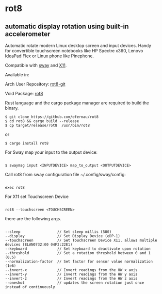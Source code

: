 # rot8

## automatic display rotation using built-in accelerometer

Automatic rotate modern Linux desktop screen and input devices. Handy for
convertible touchscreen notebooks like HP Spectre x360, Lenovo IdeaPad Flex or Linux phone like Pinephone.

Compatible with [sway](http://swaywm.org/) and [X11](https://www.x.org/wiki/Releases/7.7/).

Available in:

Arch User Repository: [rot8-git](https://aur.archlinux.org/packages/rot8-git/)

Void Package: [rot8](https://github.com/void-linux/void-packages/tree/master/srcpkgs/rot8)

Rust language and the cargo package manager are required to build the binary.

```
$ git clone https://github.com/efernau/rot8
$ cd rot8 && cargo build --release
$ cp target/release/rot8  /usr/bin/rot8
```

or

```
$ cargo install rot8

```

For Sway map your input to the output device:

```

$ swaymsg input <INPUTDEVICE> map_to_output <OUTPUTDEVICE>

```

Call rot8 from sway configuration file ~/.config/sway/config:

```

exec rot8

```

For X11 set Touchscreen Device

```

rot8 --touchscreen <TOUCHSCREEN>

```

there are the following args.

```

--sleep                 // Set sleep millis (500)
--display               // Set Display Device (eDP-1)
--touchscreen           // Set Touchscreen Device X11, allows multiple devices (ELAN0732:00 04F3:22E1)
--keyboard              // Set keyboard to deactivate upon rotation
--threshold             // Set a rotation threshold between 0 and 1 (0.5)
--normalization-factor  // Set factor for sensor value normalization (1e6)
--invert-x              // Invert readings from the HW x axis
--invert-y              // Invert readings from the HW y axis
--invert-z              // Invert readings from the HW z axis
--oneshot               // updates the screen rotation just once instead of continuously

```
